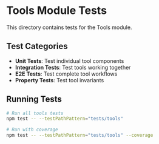 # Tools Module Tests

This directory contains tests for the Tools module.

## Test Categories

- **Unit Tests**: Test individual tool components
- **Integration Tests**: Test tools working together
- **E2E Tests**: Test complete tool workflows
- **Property Tests**: Test tool invariants

## Running Tests

```bash
# Run all tools tests
npm test -- --testPathPattern="tests/tools"

# Run with coverage
npm test -- --testPathPattern="tests/tools" --coverage
```